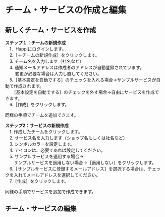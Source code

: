 # チーム・サービスの作成と編集
## 新しくチーム・サービスを作成

**ステップ１：チームの新規作成**  
　1．Happiにログインします。  
　2.［＋チームの新規作成］をクリックします。  
　3. チーム名を入力します（社名など）  
　4. 通知メールアドレスは作成者のアドレスが自動登録されています。  
　　 変更が必要な場合は入力し直してください。  
　5.［基本設定を自動でする］のチェックを入れる場合→サンプルサービスが自動で作成されます。  
　　［基本設定を自動でする］のチェックを外す場合→自由にサービスを作成できます。  
　6.［作成］をクリックします。  
 
  同様の手順でチームを追加できます。

**ステップ2：サービスの新規作成**    
　1. 作成したチームをクリックします。  
　2. サービス名を入力します（ショップ名もしくは社名など）  
　3. シンボルカラーを設定します。  
　4. アイコンは、必要であれば設定してください。  
　5. サンプルサービスを適用する場合→  
 　　サンプルサービスを適用しない場合→［適用しない］をクリックします。  
　6.［サンプルサービスに登録するメールアドレス］を選択する場合は、チェックを入れてメールアドレスを選択してください。  
　7.［作成］をクリックします。  
 
 同様の手順でサービスを追加で作成できます。


## チーム・サービスの編集
